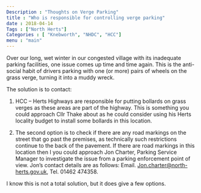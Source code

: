 ```yaml
---
Description : "Thoughts on Verge Parking"
title : "Who is responsible for controlling verge parking"
date : 2018-04-14
Tags : ["North Herts"]
Categories : [ "Knebworth", "NHDC", "HCC"]
menu : "main"
---
```


Over our long, wet winter in our congested village with its inadequate parking facilities, one issue comes up time and time again. This is the anti-social habit of drivers parking with one (or more) pairs of wheels on the grass verge, turning it into a muddy wreck.

The solution is to contact:

1.	HCC – Herts Highways are responsible for putting bollards on grass verges as these areas are part of the highway.  This is something you could approach Cllr Thake about as he could consider using his Herts locality budget to install some bollards in this location.

2.	The second option is to check if there are any road markings on the street that go past the premises, as technically such restrictions continue to the back of the pavement. If there are road markings in this location then I you could approach Jon Charter, Parking Service Manager to investigate the issue from a parking enforcement point of view. Jon’s contact details are as follows: Email. Jon.charter@north-herts.gov.uk, Tel. 01462 474358.

I know this is not a total solution, but it does give a few options.
